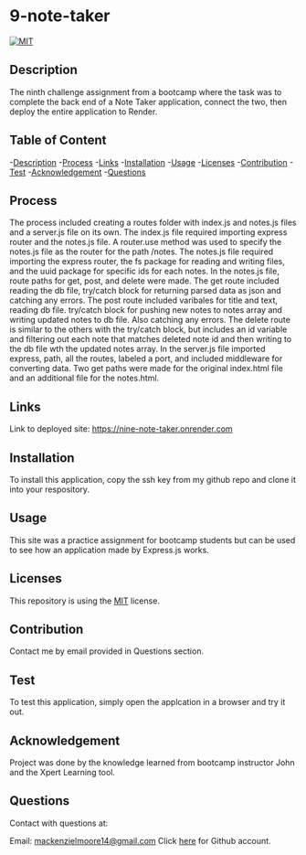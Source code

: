 # 9-note-taker

[![MIT](https://img.shields.io/badge/License-MIT-yellow.svg)](https://opensource.org/licenses/MIT)
  

## Description
The ninth challenge assignment from a bootcamp where the task was to complete the back end of a Note Taker application, connect the two, then deploy the entire application to Render.


## Table of Content
-[Description](#Description)
-[Process](#Process)
-[Links](#Links)
-[Installation](#Installation)
-[Usage](#Usage)
-[Licenses](#Licenses)
-[Contribution](#Contribution)
-[Test](#Test)
-[Acknowledgement](#Acknowledgement)
-[Questions](#Questions)


## Process
The process included creating a routes folder with index.js and notes.js files and a server.js file on its own. The index.js file required importing express router and the notes.js file. A router.use method was used to specify the notes.js file as the router for the path /notes. The notes.js file required importing the express router, the fs package for reading and writing files, and the uuid package for specific ids for each notes. In the notes.js file, route paths for get, post, and delete were made. The get route included reading the db file, try/catch block for returning parsed data as json and catching any errors. The post route included varibales for title and text, reading db file. try/catch block for pushing new notes to notes array and writing updated notes to db file. Also catching any errors. The delete route is similar to the others with the try/catch block, but includes an id variable and filtering out each note that matches deleted note id and then writing to the db file wth the updated notes array. In the server.js file imported express, path, all the routes, labeled a port, and included middleware for converting data. Two get paths were made for the original index.html file and an additional file for the notes.html.


## Links
Link to deployed site: https://nine-note-taker.onrender.com

## Installation
To install this application, copy the ssh key from my github repo and clone it into your respository.


## Usage
This site was a practice assignment for bootcamp students but can be used to see how an application made by Express.js works. 


## Licenses
This repository is using the [MIT](https://opensource.org/licenses/MIT) license.


## Contribution
Contact me by email provided in Questions section.


## Test
To test this application, simply open the applcation in a browser and try it out.


## Acknowledgement
Project was done by the knowledge learned from bootcamp instructor John and the Xpert Learning tool.


## Questions
Contact with questions at:

Email: mackenzielmoore14@gmail.com
Click [here](https://github.com/mackemo) for Github account.